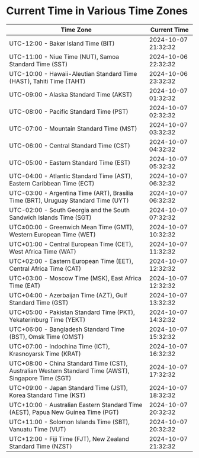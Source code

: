 # Current Time in Various Time Zones

| Time Zone | Current Time |
|-----------|--------------|
| UTC-12:00 - Baker Island Time (BIT) | 2024-10-07 21:32:32 |
| UTC-11:00 - Niue Time (NUT), Samoa Standard Time (SST) | 2024-10-06 22:32:32 |
| UTC-10:00 - Hawaii-Aleutian Standard Time (HAST), Tahiti Time (TAHT) | 2024-10-06 23:32:32 |
| UTC-09:00 - Alaska Standard Time (AKST) | 2024-10-07 01:32:32 |
| UTC-08:00 - Pacific Standard Time (PST) | 2024-10-07 02:32:32 |
| UTC-07:00 - Mountain Standard Time (MST) | 2024-10-07 03:32:32 |
| UTC-06:00 - Central Standard Time (CST) | 2024-10-07 04:32:32 |
| UTC-05:00 - Eastern Standard Time (EST) | 2024-10-07 05:32:32 |
| UTC-04:00 - Atlantic Standard Time (AST), Eastern Caribbean Time (ECT) | 2024-10-07 06:32:32 |
| UTC-03:00 - Argentina Time (ART), Brasília Time (BRT), Uruguay Standard Time (UYT) | 2024-10-07 06:32:32 |
| UTC-02:00 - South Georgia and the South Sandwich Islands Time (SGT) | 2024-10-07 07:32:32 |
| UTC±00:00 - Greenwich Mean Time (GMT), Western European Time (WET) | 2024-10-07 10:32:32 |
| UTC+01:00 - Central European Time (CET), West Africa Time (WAT) | 2024-10-07 11:32:32 |
| UTC+02:00 - Eastern European Time (EET), Central Africa Time (CAT) | 2024-10-07 12:32:32 |
| UTC+03:00 - Moscow Time (MSK), East Africa Time (EAT) | 2024-10-07 12:32:32 |
| UTC+04:00 - Azerbaijan Time (AZT), Gulf Standard Time (GST) | 2024-10-07 13:32:32 |
| UTC+05:00 - Pakistan Standard Time (PKT), Yekaterinburg Time (YEKT) | 2024-10-07 14:32:32 |
| UTC+06:00 - Bangladesh Standard Time (BST), Omsk Time (OMST) | 2024-10-07 15:32:32 |
| UTC+07:00 - Indochina Time (ICT), Krasnoyarsk Time (KRAT) | 2024-10-07 16:32:32 |
| UTC+08:00 - China Standard Time (CST), Australian Western Standard Time (AWST), Singapore Time (SGT) | 2024-10-07 17:32:32 |
| UTC+09:00 - Japan Standard Time (JST), Korea Standard Time (KST) | 2024-10-07 18:32:32 |
| UTC+10:00 - Australian Eastern Standard Time (AEST), Papua New Guinea Time (PGT) | 2024-10-07 20:32:32 |
| UTC+11:00 - Solomon Islands Time (SBT), Vanuatu Time (VUT) | 2024-10-07 20:32:32 |
| UTC+12:00 - Fiji Time (FJT), New Zealand Standard Time (NZST) | 2024-10-07 21:32:32 |
